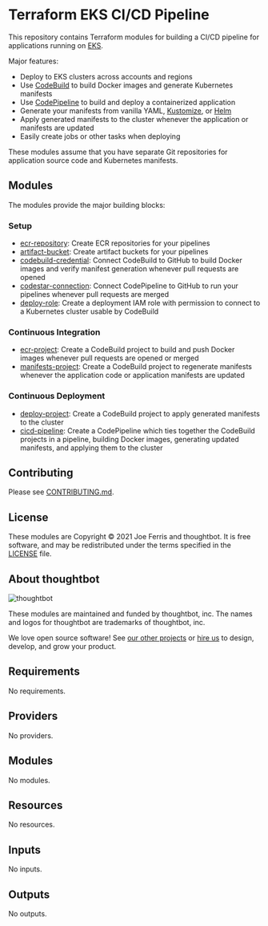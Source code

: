 # Terraform EKS CI/CD Pipeline

This repository contains Terraform modules for building a CI/CD pipeline for
applications running on [EKS].

Major features:

* Deploy to EKS clusters across accounts and regions
* Use [CodeBuild] to build Docker images and generate Kubernetes manifests
* Use [CodePipeline] to build and deploy a containerized application
* Generate your manifests from vanilla YAML, [Kustomize], or [Helm]
* Apply generated manifests to the cluster whenever the application or manifests
  are updated
* Easily create jobs or other tasks when deploying

These modules assume that you have separate Git repositories for application
source code and Kubernetes manifests.

## Modules

The modules provide the major building blocks:

### Setup

* [ecr-repository](./modules/ecr-repository): Create ECR repositories for your
  pipelines
* [artifact-bucket](./modules/artifact-bucket): Create artifact buckets for your
  pipelines
* [codebuild-credential](./modules/codebuild-credential): Connect CodeBuild to GitHub to
  build Docker images and verify manifest generation whenever pull requests are
  opened
* [codestar-connection](./modules/codestar-connection): Connect CodePipeline to GitHub
  to run your pipelines whenever pull requests are merged
* [deploy-role](./modules/deploy-role): Create a deployment IAM role with
  permission to connect to a Kubernetes cluster usable by CodeBuild

### Continuous Integration

* [ecr-project](./modules/ecr-project): Create a CodeBuild project to build and push
  Docker images whenever pull requests are opened or merged
* [manifests-project](./modules/manifests-project): Create a CodeBuild project to
  regenerate manifests whenever the application code or application manifests
  are updated

### Continuous Deployment

* [deploy-project](./modules/deploy-project): Create a CodeBuild project to apply
  generated manifests to the cluster
* [cicd-pipeline](./modules/cicd-pipeline): Create a CodePipeline which ties together
  the CodeBuild projects in a pipeline, building Docker images, generating
  updated manifests, and applying them to the cluster

[EKS]: https://aws.amazon.com/eks/
[CodeBuild]: https://aws.amazon.com/codebuild/
[CodePipeline]: https://aws.amazon.com/codepipeline/
[Kustomize]: https://kustomize.io/
[Helm]: https://helm.sh/

## Contributing

Please see [CONTRIBUTING.md](./CONTRIBUTING.md).

## License

These modules are Copyright © 2021 Joe Ferris and thoughtbot. It is free
software, and may be redistributed under the terms specified in the [LICENSE]
file.

[LICENSE]: ./LICENSE

About thoughtbot
----------------

![thoughtbot](https://thoughtbot.com/brand_assets/93:44.svg)

These modules are maintained and funded by thoughtbot, inc. The names and logos
for thoughtbot are trademarks of thoughtbot, inc.

We love open source software! See [our other projects][community] or [hire
us][hire] to design, develop, and grow your product.

[community]: https://thoughtbot.com/community?utm_source=github
[hire]: https://thoughtbot.com/hire-us?utm_source=github

<!-- BEGIN_TF_DOCS -->
## Requirements

No requirements.

## Providers

No providers.

## Modules

No modules.

## Resources

No resources.

## Inputs

No inputs.

## Outputs

No outputs.
<!-- END_TF_DOCS -->